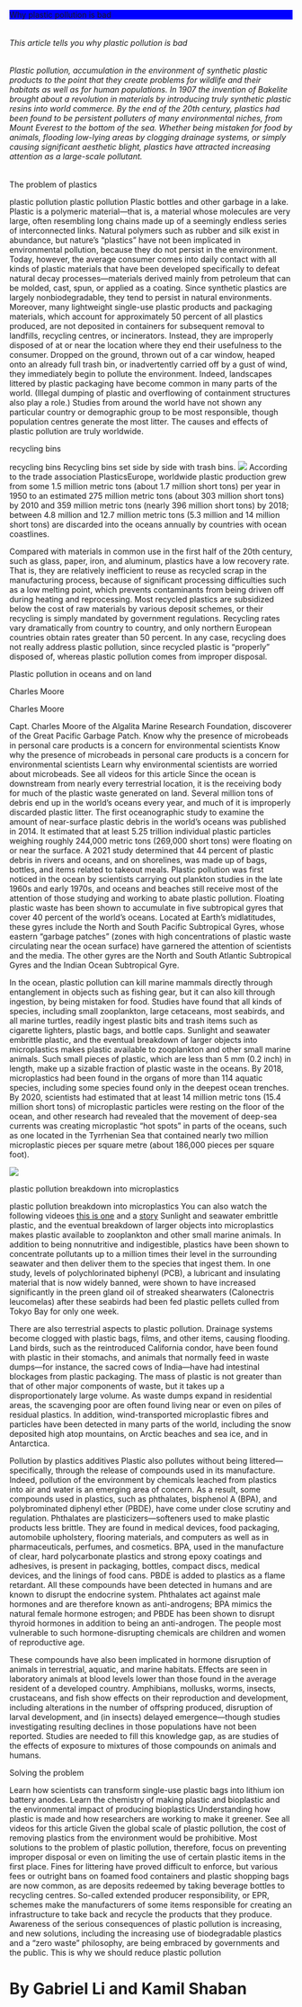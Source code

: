 <!DOCTYPE html>
<html>
<head>
<title>Plastic Pollution</title>
</head>
<body>
<p style="background-color: blue;"
<h6>Why plastic pollution is bad<h6>
<h6>This article tells you why plastic pollution is bad<h6>
<h6>Plastic pollution, accumulation in the environment of synthetic plastic products to the point that they create problems for wildlife and their habitats as well as for human populations. In 1907 the invention of Bakelite brought about a revolution in materials by introducing truly synthetic plastic resins into world
commerce. By the end of the 20th century, plastics had been found to be persistent polluters of many environmental niches, from Mount Everest to the bottom of the sea. Whether being mistaken for food by animals, flooding low-lying areas by clogging drainage systems, or simply causing significant aesthetic blight, plastics have attracted increasing attention as a large-scale pollutant.</h6>

<p>The problem of plastics<p> 
<p>plastic pollution
plastic pollution
Plastic bottles and other garbage in a lake.
Plastic is a polymeric material—that is, a material whose molecules are very large, often resembling long chains made up of a seemingly endless series of interconnected links. Natural polymers such as rubber and silk exist in abundance, but nature’s “plastics” have not been implicated in environmental pollution, because they do not persist in the environment. Today, however, the average consumer comes into daily contact with all kinds of plastic materials that have been developed specifically to defeat natural decay processes—materials derived mainly from petroleum that can be molded, cast, spun, or applied as a coating. Since synthetic plastics are largely nonbiodegradable, they tend to persist in natural environments. Moreover, many lightweight single-use plastic products and packaging materials, which account for approximately 50 percent of all plastics produced, are not deposited in containers for subsequent removal to landfills, recycling centres, or incinerators. Instead, they are improperly disposed of at or near the location where they end their usefulness to the consumer. Dropped on the ground, thrown out of a car window, heaped onto an already full trash bin, or inadvertently carried off by a gust of wind, they immediately begin to pollute the environment. Indeed, landscapes littered by plastic packaging have become common in many parts of the world. (Illegal dumping of plastic and overflowing of containment structures also play a role.) Studies from around the world have not shown any particular country or demographic group to be most responsible, though population centres generate the most litter. The causes and effects of plastic pollution are truly worldwide.</p>

<p>recycling bins</p>
<p>recycling bins
Recycling bins set side by side with trash bins.
<img src="./photo-default.jpg" >
According to the trade association PlasticsEurope, worldwide plastic production grew from some 1.5 million metric tons (about 1.7 million short tons) per year in 1950 to an estimated 275 million metric tons (about 303 million short tons) by 2010 and 359 million metric tons (nearly 396 million short tons) by 2018; between 4.8 million and 12.7 million metric tons (5.3 million and 14 million short tons) are discarded into the oceans annually by countries with ocean coastlines.</p>

<p>Compared with materials in common use in the first half of the 20th century, such as glass, paper, iron, and aluminum, plastics have a low recovery rate. That is, they are relatively inefficient to reuse as recycled scrap in the manufacturing process, because of significant processing difficulties such as a low melting point, which prevents contaminants from being driven off during heating and reprocessing. Most recycled plastics are subsidized below the cost of raw materials by various deposit schemes, or their recycling is simply mandated by government regulations. Recycling rates vary dramatically from country to country, and only northern European countries obtain rates greater than 50 percent. In any case, recycling does not really address plastic pollution, since recycled plastic is “properly” disposed of, whereas plastic pollution comes from improper disposal.<p>

<p>Plastic pollution in oceans and on land</p>
<p>Charles Moore</p>
<p>Charles Moore</p>
<p>Capt. Charles Moore of the Algalita Marine Research Foundation, discoverer of the Great Pacific Garbage Patch.
Know why the presence of microbeads in personal care products is a concern for environmental scientists
Know why the presence of microbeads in personal care products is a concern for environmental scientists
Learn why environmental scientists are worried about microbeads.
See all videos for this article
Since the ocean is downstream from nearly every terrestrial location, it is the receiving body for much of the plastic waste generated on land. Several million tons of debris end up in the world’s oceans every year, and much of it is improperly discarded plastic litter. The first oceanographic study to examine the amount of near-surface plastic debris in the world’s oceans was published in 2014. It estimated that at least 5.25 trillion individual plastic particles weighing roughly 244,000 metric tons (269,000 short tons) were floating on or near the surface. A 2021 study determined that 44 percent of plastic debris in rivers and oceans, and on shorelines, was made up of bags, bottles, and items related to takeout meals. Plastic pollution was first noticed in the ocean by scientists carrying out plankton studies in the late 1960s and early 1970s, and oceans and beaches still receive most of the attention of those studying and working to abate plastic pollution. Floating plastic waste has been shown to accumulate in five subtropical gyres that cover 40 percent of the world’s oceans. Located at Earth’s midlatitudes, these gyres include the North and South Pacific Subtropical Gyres, whose eastern “garbage patches” (zones with high concentrations of plastic waste circulating near the ocean surface) have garnered the attention of scientists and the media. The other gyres are the North and South Atlantic Subtropical Gyres and the Indian Ocean Subtropical Gyre.</p>

<p>In the ocean, plastic pollution can kill marine mammals directly through entanglement in objects such as fishing gear, but it can also kill through ingestion, by being mistaken for food. Studies have found that all kinds of species, including small zooplankton, large cetaceans, most seabirds, and all marine turtles, readily ingest plastic bits and trash items such as cigarette lighters, plastic bags, and bottle caps. Sunlight and seawater embrittle plastic, and the eventual breakdown of larger objects into microplastics makes plastic available to zooplankton and other small marine animals. Such small pieces of plastic, which are less than 5 mm (0.2 inch) in length, make up a sizable fraction of plastic waste in the oceans. By 2018, microplastics had been found in the organs of more than 114 aquatic species, including some species found only in the deepest ocean trenches. By 2020, scientists had estimated that at least 14 million metric tons (15.4 million short tons) of microplastic particles were resting on the floor of the ocean, and other research had revealed that the movement of deep-sea currents was creating microplastic “hot spots” in parts of the oceans, such as one located in the Tyrrhenian Sea that contained nearly two million microplastic pieces per square metre (about 186,000 pieces per square foot).</p>
<img src=./plastic-waste-single-use-worldwide-consumption-animals-2.webp >
<p>plastic pollution breakdown into microplastics<p>
<p>plastic pollution breakdown into microplastics You can also watch the following videoes 
<a href=https://www.youtube.com/watch?vfsjvwQclGLo>this is one</a> and a
<a href=https://www.youtube.com/watch?vRS7IzU2VJIQ>story</a>
Sunlight and seawater embrittle plastic, and the eventual breakdown of larger objects into microplastics makes plastic available to zooplankton and other small marine animals. 
In addition to being nonnutritive and indigestible, plastics have been shown to concentrate pollutants up to a million times their level in the surrounding seawater and then deliver them to the species that ingest them. In one study, levels of polychlorinated biphenyl (PCB), a lubricant and insulating material that is now widely banned, were shown to have increased significantly in the preen gland oil of streaked shearwaters (Calonectris leucomelas) after these seabirds had been fed plastic pellets culled from Tokyo Bay for only one week.<p>

<p>There are also terrestrial aspects to plastic pollution. Drainage systems become clogged with plastic bags, films, and other items, causing flooding. Land birds, such as the reintroduced California condor, have been found with plastic in their stomachs, and animals that normally feed in waste dumps—for instance, the sacred cows of India—have had intestinal blockages from plastic packaging. The mass of plastic is not greater than that of other major components of waste, but it takes up a disproportionately large volume. As waste dumps expand in residential areas, the scavenging poor are often found living near or even on piles of residual plastics. In addition, wind-transported microplastic fibres and particles have been detected in many parts of the world, including the snow deposited high atop mountains, on Arctic beaches and sea ice, and in Antarctica.</p>

<p>Pollution by plastics additives
Plastic also pollutes without being littered—specifically, through the release of compounds used in its manufacture. Indeed, pollution of the environment by chemicals leached from plastics into air and water is an emerging area of concern. As a result, some compounds used in plastics, such as phthalates, bisphenol A (BPA), and polybrominated diphenyl ether (PBDE), have come under close scrutiny and regulation. Phthalates are plasticizers—softeners used to make plastic products less brittle. They are found in medical devices, food packaging, automobile upholstery, flooring materials, and computers as well as in pharmaceuticals, perfumes, and cosmetics. BPA, used in the manufacture of clear, hard polycarbonate plastics and strong epoxy coatings and adhesives, is present in packaging, bottles, compact discs, medical devices, and the linings of food cans. PBDE is added to plastics as a flame retardant. All these compounds have been detected in humans and are known to disrupt the endocrine system. Phthalates act against male hormones and are therefore known as anti-androgens; BPA mimics the natural female hormone estrogen; and PBDE has been shown to disrupt thyroid hormones in addition to being an anti-androgen. The people most vulnerable to such hormone-disrupting chemicals are children and women of reproductive age.</p>

<p>These compounds have also been implicated in hormone disruption of animals in terrestrial, aquatic, and marine habitats. Effects are seen in laboratory animals at blood levels lower than those found in the average resident of a developed country. Amphibians, mollusks, worms, insects, crustaceans, and fish show effects on their reproduction and development, including alterations in the number of offspring produced, disruption of larval development, and (in insects) delayed emergence—though studies investigating resulting declines in those populations have not been reported. Studies are needed to fill this knowledge gap, as are studies of the effects of exposure to mixtures of those compounds on animals and humans.</p>

<p>Solving the problem<p>
<p>Learn how scientists can transform single-use plastic bags into lithium ion battery anodes.
Learn the chemistry of making plastic and bioplastic and the environmental impact of producing bioplastics
Understanding how plastic is made and how researchers are working to make it greener.
See all videos for this article
Given the global scale of plastic pollution, the cost of removing plastics from the environment would be prohibitive. Most solutions to the problem of plastic pollution, therefore, focus on preventing improper disposal or even on limiting the use of certain plastic items in the first place. Fines for littering have proved difficult to enforce, but various fees or outright bans on foamed food containers and plastic shopping bags are now common, as are deposits redeemed by taking beverage bottles to recycling centres. So-called extended producer responsibility, or EPR, schemes make the manufacturers of some items responsible for creating an infrastructure to take back and recycle the products that they produce. Awareness of the serious consequences of plastic pollution is increasing, and new solutions, including the increasing use of biodegradable plastics and a “zero waste” philosophy, are being embraced by governments and the public.
This is why we should reduce plastic pollution</p>
<p style="background-color:white;">
<h1>By Gabriel Li and Kamil Shaban</h1>
<br>
</body>
</html>
